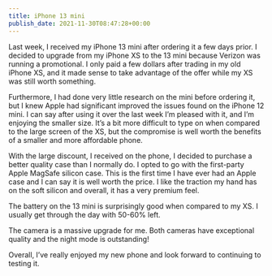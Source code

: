 ```yaml
---
title: iPhone 13 mini
publish_date: 2021-11-30T08:47:28+00:00
---
```


Last week, I received my iPhone 13 mini after ordering it a few days prior. I decided to upgrade from my iPhone XS to the 13 mini because Verizon was running a promotional. I only paid a few dollars after trading in my old iPhone XS, and it made sense to take advantage of the offer while my XS was still worth something.

Furthermore, I had done very little research on the mini before ordering it, but I knew Apple had significant improved the issues found on the iPhone 12 mini. I can say after using it over the last week I’m pleased with it, and I’m enjoying the smaller size. It’s a bit more difficult to type on when compared to the large screen of the XS, but the compromise is well worth the benefits of a smaller and more affordable phone.

With the large discount, I received on the phone, I decided to purchase a better quality case than I normally do. I opted to go with the first-party Apple MagSafe silicon case. This is the first time I have ever had an Apple case and I can say it is well worth the price. I like the traction my hand has on the soft silicon and overall, it has a very premium feel.

The battery on the 13 mini is surprisingly good when compared to my XS. I usually get through the day with 50-60% left.

The camera is a massive upgrade for me. Both cameras have exceptional quality and the night mode is outstanding!

Overall, I’ve really enjoyed my new phone and look forward to continuing to testing it.
